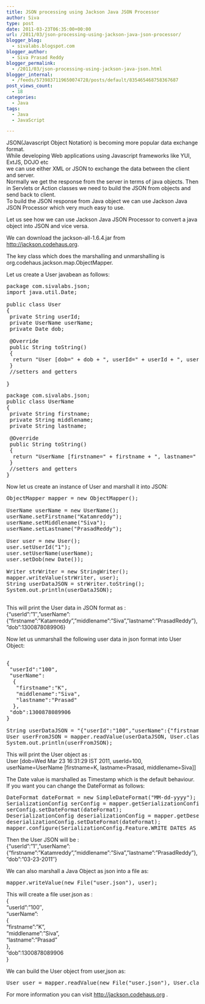 ```yaml
---
title: JSON processing using Jackson Java JSON Processor
author: Siva
type: post
date: 2011-03-23T06:35:00+00:00
url: /2011/03/json-processing-using-jackson-java-json-processor/
blogger_blog:
  - sivalabs.blogspot.com
blogger_author:
  - Siva Prasad Reddy
blogger_permalink:
  - /2011/03/json-processing-using-jackson-java-json.html
blogger_internal:
  - /feeds/5739837119650074728/posts/default/835465468758367687
post_views_count:
  - 18
categories:
  - Java
tags:
  - Java
  - JavaScript

---
```

JSON(Javascript Object Notation) is becoming more popular data exchange format.   
While developing Web applications using Javascript frameworks like YUI, ExtJS, DOJO etc   
we can use either XML or JSON to exchange the data between the client and server.  
Normally we get the response from the server in terms of java objects. Then in Servlets or Action classes we need to build the JSON from objects and send back to client.  
To build the JSON response from Java object we can use Jackson Java JSON Processor which very much easy to use.

Let us see how we can use Jackson Java JSON Processor to convert a java object into JSON and vice versa.

We can download the jackson-all-1.6.4.jar from http://jackson.codehaus.org.

The key class which does the marshalling and unmarshalling is org.codehaus.jackson.map.ObjectMapper.

Let us create a User javabean as follows:

<pre>package com.sivalabs.json;<br />import java.util.Date;<br /><br />public class User<br />{<br /> private String userId;<br /> private UserName userName;<br /> private Date dob;<br /> <br /> @Override<br /> public String toString()<br /> {<br />  return "User [dob=" + dob + ", userId=" + userId + ", userName="+ userName + "]";<br /> }<br /> //setters and getters<br /> <br />}<br /></pre>



<pre>package com.sivalabs.json;<br />public class UserName<br />{<br /> private String firstname;<br /> private String middlename;<br /> private String lastname;<br /> <br /> @Override<br /> public String toString()<br /> {<br />  return "UserName [firstname=" + firstname + ", lastname=" + lastname+ ", middlename=" + middlename + "]";<br /> }<br /> //setters and getters <br />}<br /></pre>

Now let us create an instance of User and marshall it into JSON:

<pre>ObjectMapper mapper = new ObjectMapper();<br /><br />UserName userName = new UserName();<br />userName.setFirstname("Katamreddy");<br />userName.setMiddlename("Siva");<br />userName.setLastname("PrasadReddy");<br /><br />User user = new User();<br />user.setUserId("1");<br />user.setUserName(userName);<br />user.setDob(new Date());<br /><br />Writer strWriter = new StringWriter();<br />mapper.writeValue(strWriter, user);<br />String userDataJSON = strWriter.toString();<br />System.out.println(userDataJSON);<br /><br /></pre>

This will print the User data in JSON format as :  
{&#8220;userId&#8221;:&#8221;1&#8243;,&#8221;userName&#8221;:{&#8220;firstname&#8221;:&#8221;Katamreddy&#8221;,&#8221;middlename&#8221;:&#8221;Siva&#8221;,&#8221;lastname&#8221;:&#8221;PrasadReddy&#8221;},&#8221;dob&#8221;:1300878089906}

Now let us unmarshall the following user data in json format into User Object:

<pre><br />{<br /> "userId":"100",<br /> "userName":<br />  {<br />   "firstname":"K",<br />   "middlename":"Siva",<br />   "lastname":"Prasad"<br />  },<br /> "dob":1300878089906<br />}<br /><br />String userDataJSON = "{"userId":"100","userName":{"firstname":"K","middlename":"Siva","lastname":"Prasad"},"dob":1300878089906}";<br />User userFromJSON = mapper.readValue(userDataJSON, User.class);<br />System.out.println(userFromJSON);<br /></pre>

This will print the User object as :  
User [dob=Wed Mar 23 16:31:29 IST 2011, userId=100, userName=UserName [firstname=K, lastname=Prasad, middlename=Siva]]

The Date value is marshalled as Timestamp which is the default behaviour. If you want you can change the DateFormat as follows:

<pre>DateFormat dateFormat = new SimpleDateFormat("MM-dd-yyyy");<br />SerializationConfig serConfig = mapper.getSerializationConfig();<br />serConfig.setDateFormat(dateFormat);<br />DeserializationConfig deserializationConfig = mapper.getDeserializationConfig();<br />deserializationConfig.setDateFormat(dateFormat);<br />mapper.configure(SerializationConfig.Feature.WRITE_DATES_AS_TIMESTAMPS, false);<br /></pre>

Then the User JSON will be :  
{&#8220;userId&#8221;:&#8221;1&#8243;,&#8221;userName&#8221;:{&#8220;firstname&#8221;:&#8221;Katamreddy&#8221;,&#8221;middlename&#8221;:&#8221;Siva&#8221;,&#8221;lastname&#8221;:&#8221;PrasadReddy&#8221;},&#8221;dob&#8221;:&#8221;03-23-2011&#8243;}

We can also marshall a Java Object as json into a file as:

<pre>mapper.writeValue(new File("user.json"), user);<br /></pre>

This will create a file user.json as :  
{   
&#8220;userId&#8221;:&#8221;100&#8243;,   
&#8220;userName&#8221;:    
{     
&#8220;firstname&#8221;:&#8221;K&#8221;,     
&#8220;middlename&#8221;:&#8221;Siva&#8221;,     
&#8220;lastname&#8221;:&#8221;Prasad&#8221;    
},   
&#8220;dob&#8221;:1300878089906  
}

We can build the User object from user,json as:

<pre>User user = mapper.readValue(new File("user.json"), User.class);<br /></pre>

For more information you can visit http://jackson.codehaus.org .